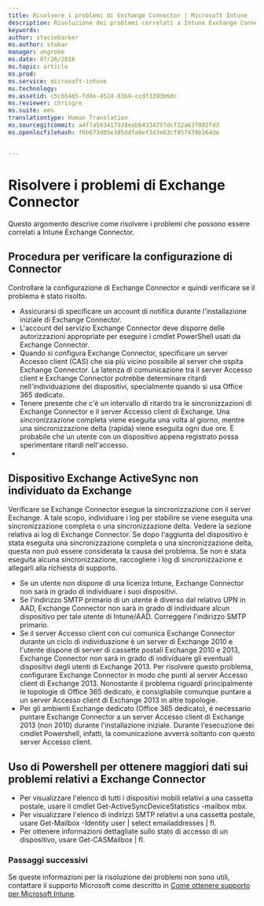 ```yaml
---
title: Risolvere i problemi di Exchange Connector | Microsoft Intune
description: Risoluzione dei problemi correlati a Intune Exchange Connector.
keywords: 
author: staciebarker
ms.author: stabar
manager: angrobe
ms.date: 07/26/2016
ms.topic: article
ms.prod: 
ms.service: microsoft-intune
ms.technology: 
ms.assetid: c5cb5465-fd8e-4524-83b9-ccdf3393b6dc
ms.reviewer: chrisgre
ms.suite: ems
translationtype: Human Translation
ms.sourcegitcommit: a4f7a503417938eabb4334757dcf12a63f082fd3
ms.openlocfilehash: f6b673d05e385ddfe6ef3d3e63cf857439b164de


---
```


# <a name="troubleshoot-the-exchange-connector"></a>Risolvere i problemi di Exchange Connector
Questo argomento descrive come risolvere i problemi che possono essere correlati a Intune Exchange Connector.

## <a name="steps-for-checking-the-connector-configuration"></a>Procedura per verificare la configurazione di Connector 

Controllare la configurazione di Exchange Connector e quindi verificare se il problema è stato risolto.

- Assicurarsi di specificare un account di notifica durante l'installazione iniziale di Exchange Connector.
- L'account del servizio Exchange Connector deve disporre delle autorizzazioni appropriate per eseguire i cmdlet PowerShell usati da Exchange Connector.
- Quando si configura Exchange Connector, specificare un server Accesso client (CAS) che sia più vicino possibile al server che ospita Exchange Connector. La latenza di comunicazione tra il server Accesso client e Exchange Connector potrebbe determinare ritardi nell'individuazione dei dispositivi, specialmente quando si usa Office 365 dedicato.
- Tenere presente che c'è un intervallo di ritardo tra le sincronizzazioni di Exchange Connector e il server Accesso client di Exchange. Una sincronizzazione completa viene eseguita una volta al giorno, mentre una sincronizzazione delta (rapida) viene eseguita ogni due ore. È probabile che un utente con un dispositivo appena registrato possa sperimentare ritardi nell'accesso.
- 
## <a name="exchange-activesync-device-not-discovered-from-exchange"></a>Dispositivo Exchange ActiveSync non individuato da Exchange
Verificare se Exchange Connector esegue la sincronizzazione con il server Exchange. A tale scopo, individuare i log per stabilire se viene eseguita una sincronizzazione completa o una sincronizzazione delta. Vedere la sezione relativa ai log di Exchange Connector. Se dopo l'aggiunta del dispositivo è stata eseguita una sincronizzazione completa o una sincronizzazione delta, questa non può essere considerata la causa del problema. Se non è stata eseguita alcuna sincronizzazione, raccogliere i log di sincronizzazione e allegarli alla richiesta di supporto.

- Se un utente non dispone di una licenza Intune, Exchange Connector non sarà in grado di individuare i suoi dispositivi.
- Se l'indirizzo SMTP primario di un utente è diverso dal relativo UPN in AAD, Exchange Connector non sarà in grado di individuare alcun dispositivo per tale utente di Intune/AAD. Correggere l'indirizzo SMTP primario.
- Se il server Accesso client con cui comunica Exchange Connector durante un ciclo di individuazione è un server di Exchange 2010 e l'utente dispone di server di cassette postali Exchange 2010 e 2013, Exchange Connector non sarà in grado di individuare gli eventuali dispositivi degli utenti di Exchange 2013. Per risolvere questo problema, configurare Exchange Connector in modo che punti al server Accesso client di Exchange 2013.  Nonostante il problema riguardi principalmente le topologie di Office 365 dedicato, è consigliabile comunque puntare a un server Accesso client di Exchange 2013 in altre topologie.
- Per gli ambienti Exchange dedicato (Office 365 dedicato), è necessario puntare Exchange Connector a un server Accesso client di Exchange 2013 (non 2010) durante l'installazione iniziale. Durante l'esecuzione dei cmdlet Powershell, infatti, la comunicazione avverrà soltanto con questo server Accesso client.


## <a name="using-powershell-to-get-more-data-on-exchange-connector-issues"></a>Uso di Powershell per ottenere maggiori dati sui problemi relativi a Exchange Connector
- Per visualizzare l'elenco di tutti i dispositivi mobili relativi a una cassetta postale, usare il cmdlet Get-ActiveSyncDeviceStatistics -mailbox mbx.
- Per visualizzare l'elenco di indirizzi SMTP relativi a una cassetta postale, usare Get-Mailbox -Identity user | select emailaddresses | fl.
- Per ottenere informazioni dettagliate sullo stato di accesso di un dispositivo, usare Get-CASMailbox <upn> | fl.

### <a name="next-steps"></a>Passaggi successivi
Se queste informazioni per la risoluzione dei problemi non sono utili, contattare il supporto Microsoft come descritto in [Come ottenere supporto per Microsoft Intune](how-to-get-support-for-microsoft-intune.md).



<!--HONumber=Oct16_HO4-->


